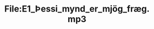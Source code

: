 ---
title: File:E1_Þessi_mynd_er_mjög_fræg.mp3
recording of: Þessi mynd er mjög fræg.
reading speed: slow
speaker: E
license: CC0
---